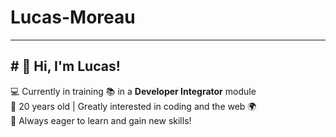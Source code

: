 # Lucas-Moreau

---

## # 👋 Hi, I'm Lucas!

💻 Currently in training 📚 in a **Developer Integrator** module  
🎂 20 years old | Greatly interested in coding and the web 🌍  
🚀 Always eager to learn and gain new skills!  

